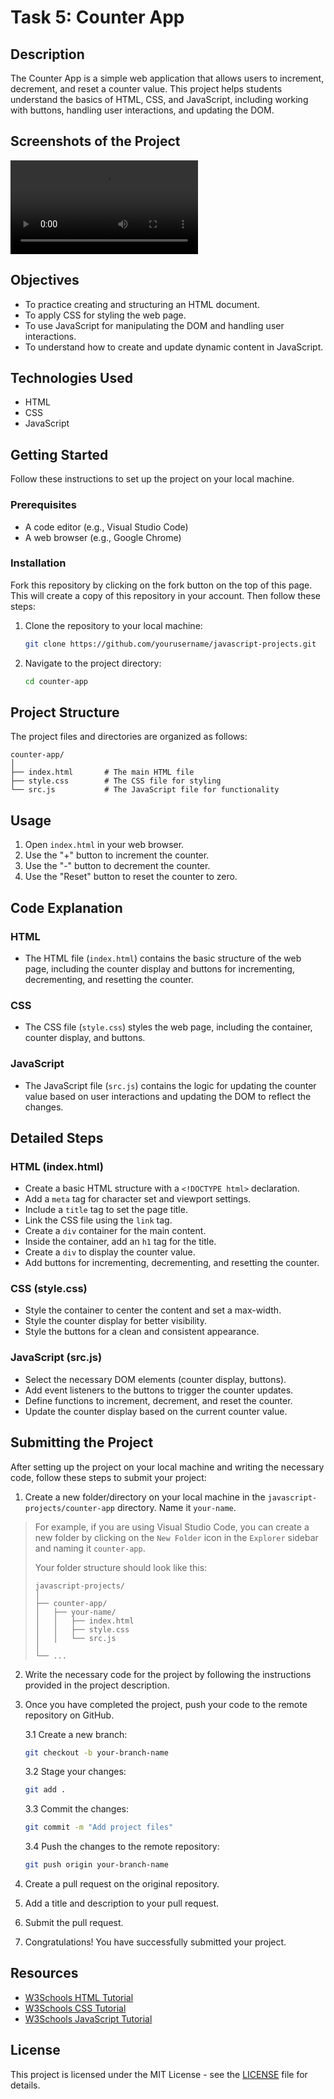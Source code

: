 # Task 5: Counter App

## Description

The Counter App is a simple web application that allows users to increment, decrement, and reset a counter value. This project helps students understand the basics of HTML, CSS, and JavaScript, including working with buttons, handling user interactions, and updating the DOM.

## Screenshots of the Project

![Counter App](./video.mp4)

## Objectives
- To practice creating and structuring an HTML document.
- To apply CSS for styling the web page.
- To use JavaScript for manipulating the DOM and handling user interactions.
- To understand how to create and update dynamic content in JavaScript.

## Technologies Used
- HTML
- CSS
- JavaScript

## Getting Started
Follow these instructions to set up the project on your local machine.

### Prerequisites
- A code editor (e.g., Visual Studio Code)
- A web browser (e.g., Google Chrome)

### Installation

Fork this repository by clicking on the fork button on the top of this page. This will create a copy of this repository in your account. Then follow these steps:

1. Clone the repository to your local machine:
   ```sh
   git clone https://github.com/yourusername/javascript-projects.git
   ```
2. Navigate to the project directory:
   ```sh
   cd counter-app
   ```

## Project Structure

The project files and directories are organized as follows:

```
counter-app/
│
├── index.html       # The main HTML file
├── style.css        # The CSS file for styling
└── src.js           # The JavaScript file for functionality
```

## Usage

1. Open `index.html` in your web browser.
2. Use the "+" button to increment the counter.
3. Use the "-" button to decrement the counter.
4. Use the "Reset" button to reset the counter to zero.

## Code Explanation

### HTML
- The HTML file (`index.html`) contains the basic structure of the web page, including the counter display and buttons for incrementing, decrementing, and resetting the counter.

### CSS
- The CSS file (`style.css`) styles the web page, including the container, counter display, and buttons.

### JavaScript
- The JavaScript file (`src.js`) contains the logic for updating the counter value based on user interactions and updating the DOM to reflect the changes.

## Detailed Steps

### HTML (index.html)
- Create a basic HTML structure with a `<!DOCTYPE html>` declaration.
- Add a `meta` tag for character set and viewport settings.
- Include a `title` tag to set the page title.
- Link the CSS file using the `link` tag.
- Create a `div` container for the main content.
- Inside the container, add an `h1` tag for the title.
- Create a `div` to display the counter value.
- Add buttons for incrementing, decrementing, and resetting the counter.

### CSS (style.css)
- Style the container to center the content and set a max-width.
- Style the counter display for better visibility.
- Style the buttons for a clean and consistent appearance.

### JavaScript (src.js)
- Select the necessary DOM elements (counter display, buttons).
- Add event listeners to the buttons to trigger the counter updates.
- Define functions to increment, decrement, and reset the counter.
- Update the counter display based on the current counter value.

## Submitting the Project

After setting up the project on your local machine and writing the necessary code, follow these steps to submit your project:

1. Create a new folder/directory on your local machine in the `javascript-projects/counter-app` directory. Name it `your-name`.

> For example, if you are using Visual Studio Code, you can create a new folder by clicking on the `New Folder` icon in the `Explorer` sidebar and naming it `counter-app`.
>
> Your folder structure should look like this:
>
> ```
> javascript-projects/
> │
> ├── counter-app/
> │   ├── your-name/
> │   │   ├── index.html
> │   │   ├── style.css
> │   │   └── src.js
> │
> └── ...
> ```

2. Write the necessary code for the project by following the instructions provided in the project description.
3. Once you have completed the project, push your code to the remote repository on GitHub.
   
   3.1 Create a new branch:
   ```sh
   git checkout -b your-branch-name
   ```

    3.2 Stage your changes:
    ```sh
    git add .
    ```

    3.3 Commit the changes:
    ```sh
    git commit -m "Add project files"
    ```

    3.4 Push the changes to the remote repository:
    ```sh
    git push origin your-branch-name
    ```
4. Create a pull request on the original repository.
5. Add a title and description to your pull request.
6. Submit the pull request.
7. Congratulations! You have successfully submitted your project.

## Resources

- [W3Schools HTML Tutorial](https://www.w3schools.com/html/)
- [W3Schools CSS Tutorial](https://www.w3schools.com/css/)
- [W3Schools JavaScript Tutorial](https://www.w3schools.com/js/)

## License

This project is licensed under the MIT License - see the [LICENSE](LICENSE) file for details.